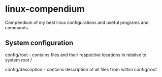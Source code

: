 # linux-compendium
Compendium of my best linux configurations and useful programs and commands.


## System configuration


config/root - contains files and their respective locations in relative to system root /


config/description - contains description of all files from within config/root



